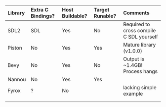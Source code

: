 
|Library|Extra C Bindings?|Host Buildable?|Target Runable?|Comments|
|:-|:-|:-|:-|:-|
|SDL2|SDL|Yes|No|Required to cross compile C SDL yourself|
|Piston|No|Yes|Yes|Mature library (v1.0.0)|
|Bevy|No|Yes|No|Output is ~1.4GB! Process hangs|
|Nannou|No|Yes|Yes||
|Fyrox|?|No||lacking simple example|
||||||
||||||
